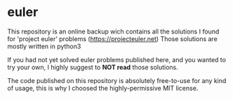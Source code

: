 # euler
This repository is an online backup wich contains all the solutions I found for 
'project euler' problems (https://projecteuler.net)
Those solutions are mostly written in python3

If you had not yet solved euler problems published here, and you wanted to
try your own, I highly suggest to **NOT read** those solutions.

The code published on this repository is absolutely free-to-use for any kind of
usage, this is why I choosed the highly-permissive MIT license.
